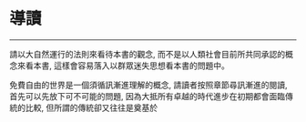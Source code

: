 # 導讀

---

請以大自然運行的法則來看待本書的觀念, 而不是以人類社會目前所共同承認的概念來看本書, 這樣會容易落入以群眾迷失思想看本書的問題中。

免費自由的世界是一個須循訊漸進理解的概念, 請讀者按照章節尋訊漸進的閱讀, 首先可以先放下可不可能的問題, 因為大抵所有卓越的時代進步在初期都會面臨傳統的比較, 但所謂的傳統卻又往往是奠基於

